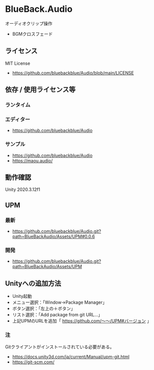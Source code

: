 # BlueBack.Audio
オーディオクリップ操作
* BGMクロスフェード

## ライセンス
MIT License
* https://github.com/bluebackblue/Audio/blob/main/LICENSE

## 依存 / 使用ライセンス等
### ランタイム
### エディター
* https://github.com/bluebackblue/Audio
### サンプル
* https://github.com/bluebackblue/Audio
* https://maou.audio/

## 動作確認
Unity 2020.3.12f1

## UPM
### 最新
* https://github.com/bluebackblue/Audio.git?path=BlueBackAudio/Assets/UPM#0.0.6
### 開発
* https://github.com/bluebackblue/Audio.git?path=BlueBackAudio/Assets/UPM

## Unityへの追加方法
* Unity起動
* メニュー選択：「Window->Package Manager」
* ボタン選択：「左上の＋ボタン」
* リスト選択：「Add package from git URL...」
* 上記UPMのURLを追加「 https://github.com/～～/UPM#バージョン 」
### 注
Gitクライアントがインストールされている必要がある。
* https://docs.unity3d.com/ja/current/Manual/upm-git.html
* https://git-scm.com/

